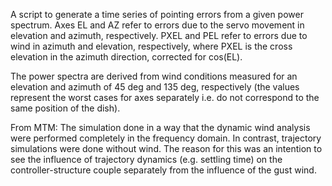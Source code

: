 A script to generate a time series of pointing errors from a given power spectrum. Axes EL and AZ refer to errors due to the servo movement in elevation and azimuth, respectively. PXEL and PEL refer to errors due to wind in azimuth and elevation, respectively, where PXEL is the cross elevation in the azimuth direction, corrected for cos(EL).

The power spectra are derived from wind conditions measured for an elevation and azimuth of 45 deg and 135 deg, respectively (the values represent the worst cases for axes separately i.e. do not correspond to the same position of the dish).

From MTM: The simulation  done in a way that the dynamic wind analysis were performed completely in the frequency domain. In contrast, trajectory simulations were done without wind. The reason for this was an intention to see the influence of trajectory dynamics (e.g. settling time) on the controller-structure couple separately from the influence of the gust wind.

